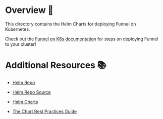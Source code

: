 # Overview 🚀

This directory contains the Helm Charts for deploying Funnel on Kubernetes.

Check out the [Funnel on K8s documentation](https://develop--ohsu-comp-bio-funnel.netlify.app/docs/compute/kubernetes/) for steps on deploying Funnel to your cluster!

# Additional Resources 📚

- [Helm Repo](https://ohsu-comp-bio.github.io/helm-charts)

- [Helm Repo Source](https://github.com/ohsu-comp-bio/helm-charts)

- [Helm Charts](https://github.com/ohsu-comp-bio/funnel/tree/develop/deployments/kubernetes/helm/funnel)

- [The Chart Best Practices Guide](https://helm.sh/docs/chart_best_practices/)
